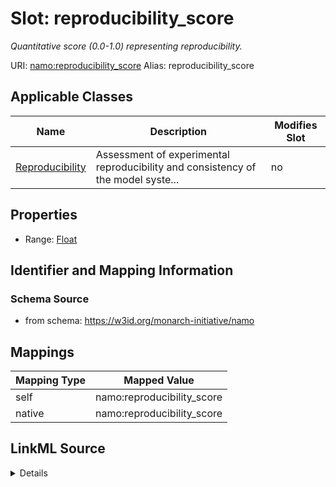 

# Slot: reproducibility_score 


_Quantitative score (0.0-1.0) representing reproducibility._





URI: [namo:reproducibility_score](https://w3id.org/monarch-initiative/namo/reproducibility_score)
Alias: reproducibility_score

<!-- no inheritance hierarchy -->





## Applicable Classes

| Name | Description | Modifies Slot |
| --- | --- | --- |
| [Reproducibility](Reproducibility.md) | Assessment of experimental reproducibility and consistency of the model syste... |  no  |






## Properties

* Range: [Float](Float.md)




## Identifier and Mapping Information






### Schema Source


* from schema: https://w3id.org/monarch-initiative/namo




## Mappings

| Mapping Type | Mapped Value |
| ---  | ---  |
| self | namo:reproducibility_score |
| native | namo:reproducibility_score |




## LinkML Source

<details>
```yaml
name: reproducibility_score
description: Quantitative score (0.0-1.0) representing reproducibility.
from_schema: https://w3id.org/monarch-initiative/namo
rank: 1000
alias: reproducibility_score
owner: Reproducibility
domain_of:
- Reproducibility
range: float

```
</details>